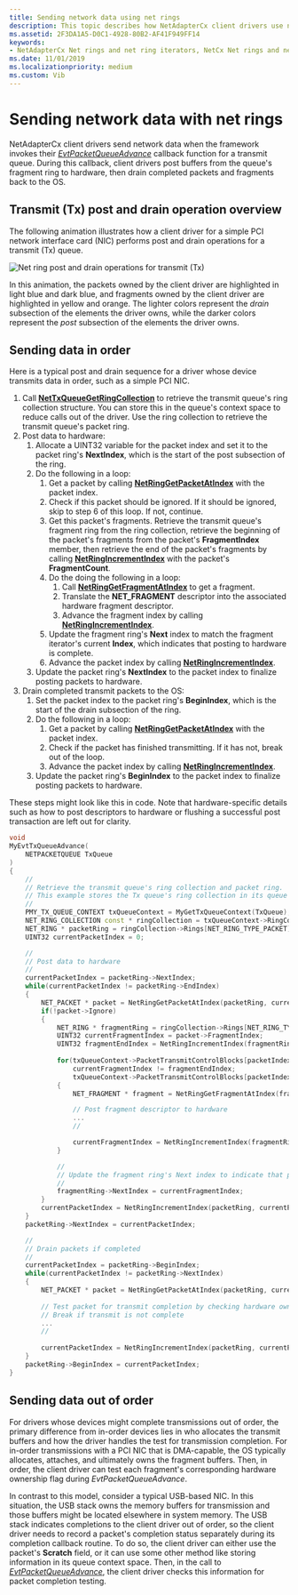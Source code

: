 ```yaml
---
title: Sending network data using net rings
description: This topic describes how NetAdapterCx client drivers use net rings and net ring iterators to send network data.
ms.assetid: 2F3DA1A5-D0C1-4928-80B2-AF41F949FF14
keywords:
- NetAdapterCx Net rings and net ring iterators, NetCx Net rings and net ring iterators, NetAdapterCx PCI devices net ring, NetAdapterCx asynchronous I/O
ms.date: 11/01/2019
ms.localizationpriority: medium
ms.custom: Vib
---
```


# Sending network data with net rings

NetAdapterCx client drivers send network data when the framework invokes their [*EvtPacketQueueAdvance*](https://docs.microsoft.com/windows-hardware/drivers/ddi/netpacketqueue/nc-netpacketqueue-evt_packet_queue_advance) callback function for a transmit queue. During this callback, client drivers post buffers from the queue's fragment ring to hardware, then drain completed packets and fragments back to the OS.

## Transmit (Tx) post and drain operation overview

The following animation illustrates how a client driver for a simple PCI network interface card (NIC) performs post and drain operations for a transmit (Tx) queue.  

![Net ring post and drain operations for transmit (Tx)](images/net_ring_post_and_drain_operations_tx.gif "Net ring post and drain operations for transmit (Tx)")

In this animation, the packets owned by the client driver are highlighted in light blue and dark blue, and fragments owned by the client driver are highlighted in yellow and orange. The lighter colors represent the *drain* subsection of the elements the driver owns, while the darker colors represent the *post* subsection of the elements the driver owns.

## Sending data in order

Here is a typical post and drain sequence for a driver whose device transmits data in order, such as a simple PCI NIC.

1. Call [**NetTxQueueGetRingCollection**](https://docs.microsoft.com/windows-hardware/drivers/ddi/nettxqueue/nf-nettxqueue-nettxqueuegetringcollection) to retrieve the transmit queue's ring collection structure. You can store this in the queue's context space to reduce calls out of the driver. Use the ring collection to retrieve the transmit queue's packet ring.
2. Post data to hardware:        
    1. Allocate a UINT32 variable for the packet index and set it to the packet ring's **NextIndex**, which is the start of the post subsection of the ring.
    2. Do the following in a loop:
        1. Get a packet by calling [**NetRingGetPacketAtIndex**](https://docs.microsoft.com/windows-hardware/drivers/ddi/ring/nf-ring-netringgetpacketatindex) with the packet index.
        2. Check if this packet should be ignored. If it should be ignored, skip to step 6 of this loop. If not, continue.
        3. Get this packet's fragments. Retrieve the transmit queue's fragment ring from the ring collection, retrieve the beginning of the packet's fragments from the packet's **FragmentIndex** member, then retrieve the end of the packet's fragments by calling [**NetRingIncrementIndex**](https://docs.microsoft.com/windows-hardware/drivers/ddi/ring/nf-ring-netringincrementindex) with the packet's **FragmentCount**.
        4. Do the doing the following in a loop:
            1. Call [**NetRingGetFragmentAtIndex**](https://docs.microsoft.com/windows-hardware/drivers/ddi/ring/nf-ring-netringgetpacketatindex) to get a fragment.
            2. Translate the **NET_FRAGMENT** descriptor into the associated hardware fragment descriptor.
            3. Advance the fragment index by calling  [**NetRingIncrementIndex**](https://docs.microsoft.com/windows-hardware/drivers/ddi/ring/nf-ring-netringincrementindex).
        5. Update the fragment ring's **Next** index to match the fragment iterator's current **Index**, which indicates that posting to hardware is complete.
        6. Advance the packet index by calling  [**NetRingIncrementIndex**](https://docs.microsoft.com/windows-hardware/drivers/ddi/ring/nf-ring-netringincrementindex).
    3. Update the packet ring's **NextIndex** to the packet index to finalize posting packets to hardware.
3. Drain completed transmit packets to the OS:
    1. Set the packet index to the packet ring's **BeginIndex**, which is the start of the drain subsection of the ring.
    2. Do the following in a loop:
        1. Get a packet by calling [**NetRingGetPacketAtIndex**](https://docs.microsoft.com/windows-hardware/drivers/ddi/ring/nf-ring-netringgetpacketatindex) with the packet index.
        2. Check if the packet has finished transmitting. If it has not, break out of the loop.
        3. Advance the packet index by calling  [**NetRingIncrementIndex**](https://docs.microsoft.com/windows-hardware/drivers/ddi/ring/nf-ring-netringincrementindex).
    3. Update the packet ring's **BeginIndex** to the packet index to finalize posting packets to hardware.

These steps might look like this in code. Note that hardware-specific details such as how to post descriptors to hardware or flushing a successful post transaction are left out for clarity.

```cpp
void
MyEvtTxQueueAdvance(
    NETPACKETQUEUE TxQueue
)
{
    //
    // Retrieve the transmit queue's ring collection and packet ring. 
    // This example stores the Tx queue's ring collection in its queue context space.
    //
    PMY_TX_QUEUE_CONTEXT txQueueContext = MyGetTxQueueContext(TxQueue);
    NET_RING_COLLECTION const * ringCollection = txQueueContext->RingCollection;
    NET_RING * packetRing = ringCollection->Rings[NET_RING_TYPE_PACKET];
    UINT32 currentPacketIndex = 0;

    //
    // Post data to hardware
    //      
    currentPacketIndex = packetRing->NextIndex;
    while(currentPacketIndex != packetRing->EndIndex)
    {
        NET_PACKET * packet = NetRingGetPacketAtIndex(packetRing, currentPacketIndex);        
        if(!packet->Ignore)
        {
            NET_RING * fragmentRing = ringCollection->Rings[NET_RING_TYPE_FRAGMENT];
            UINT32 currentFragmentIndex = packet->FragmentIndex;
            UINT32 fragmentEndIndex = NetRingIncrementIndex(fragmentRing, currentFragmentIndex + packet->FragmentCount - 1);
            
            for(txQueueContext->PacketTransmitControlBlocks[packetIndex]->numTxDescriptors = 0; 
                currentFragmentIndex != fragmentEndIndex; 
                txQueueContext->PacketTransmitControlBlocks[packetIndex]->numTxDescriptors++)
            {
                NET_FRAGMENT * fragment = NetRingGetFragmentAtIndex(fragmentRing, currentFragmentIndex);

                // Post fragment descriptor to hardware
                ...
                //

                currentFragmentIndex = NetRingIncrementIndex(fragmentRing, currentFragmentIndex);
            }

            //
            // Update the fragment ring's Next index to indicate that posting is complete and prepare for draining
            //
            fragmentRing->NextIndex = currentFragmentIndex;
        }
        currentPacketIndex = NetRingIncrementIndex(packetRing, currentPacketIndex);
    }
    packetRing->NextIndex = currentPacketIndex;

    //
    // Drain packets if completed
    //
    currentPacketIndex = packetRing->BeginIndex;
    while(currentPacketIndex != packetRing->NextIndex)
    {        
        NET_PACKET * packet = NetRingGetPacketAtIndex(packetRing, currentPacketIndex); 
        
        // Test packet for transmit completion by checking hardware ownership flags in the packet's last fragment
        // Break if transmit is not complete
        ...
        //
        
        currentPacketIndex = NetRingIncrementIndex(packetRing, currentPacketIndex);
    }
    packetRing->BeginIndex = currentPacketIndex;
}
```

## Sending data out of order

For drivers whose devices might complete transmissions out of order, the primary difference from in-order devices lies in who allocates the transmit buffers and how the driver handles the test for transmission completion. For in-order transmissions with a PCI NIC that is DMA-capable, the OS typically allocates, attaches, and ultimately owns the fragment buffers. Then, in order, the client driver can test each fragment's corresponding hardware ownership flag during *EvtPacketQueueAdvance*.

In contrast to this model, consider a typical USB-based NIC. In this situation, the USB stack owns the memory buffers for transmission and those buffers might be located elsewhere in system memory. The USB stack indicates completions to the client driver out of order, so the client driver needs to record a packet's completion status separately during its completion callback routine. To do so, the client driver can either use the packet's **Scratch** field, or it can use some other method like storing information in its queue context space. Then, in the call to [*EvtPacketQueueAdvance*](https://docs.microsoft.com/windows-hardware/drivers/ddi/netpacketqueue/nc-netpacketqueue-evt_packet_queue_advance), the client driver checks this information for packet completion testing. 
